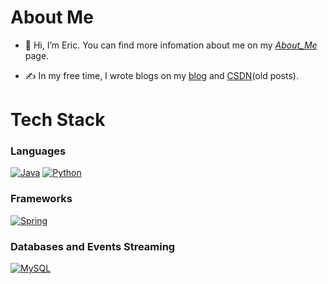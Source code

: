 <!---
PearlyWave/PearlyWave is a ✨ special ✨ repository because its `README.md` (this file) appears on your GitHub profile.
You can click the Preview link to take a look at your changes.
--->
# About Me
- 👋 Hi, I’m Eric. You can find more infomation about me on my [_About_Me_ ](https://ericji.hashnode.dev/about-me)page.
<!-- - 👀 I’m interested in ... -->
<!-- - 🌱 I’m currently learning and using xxxx. -->
<!-- - 💞️ I’m looking to collaborate on ... -->
<!-- - 📫 How to reach me ... -->
- ✍ In my free time, I wrote blogs on my [blog](https://ericji.hashnode.dev/) and [CSDN](https://blog.csdn.net/LonelyObserver)(old posts).
# Tech Stack
### Languages
[![Java](https://skillicons.dev/icons?i=java&theme=light)](https://skillicons.dev) [![Python](https://skillicons.dev/icons?i=python&theme=light)](https://skillicons.dev)

### Frameworks
[![Spring](https://skillicons.dev/icons?i=spring&theme=light)](https://skillicons.dev)

### Databases and Events Streaming
[![MySQL](https://skillicons.dev/icons?i=mysql&theme=light)](https://skillicons.dev)

<!-- ### Other Stuffs -->


<!-- inspired by https://github.com/dhananjay12/dhananjay12 -->
